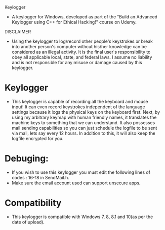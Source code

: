 Keylogger
* A keylogger for Windows, developed as part of the "Build an Advanced Keylogger using C++ for Ethical Hacking!" course on Udemy.


DISCLAIMER
* Using the keylogger to log/record other people's keystrokes or break into another person's computer without his/her knowledge can be considered as an illegal activity. It is the final user's responsibility to obey all applicable local, state, and federal laws. I assume no liability and is not responsible for any misuse or damage caused by this keylogger.


# Keylogger
* This keylogger is capable of recording all the keyboard and mouse input! It can even record keystrokes independent of the language settings because it logs the physical keys on the keyboard first. Next, by using my arbitrary keymap with human friendly names, it translates the machine keys to something that we can understand. It also possesses mail sending capabilities so you can just schedule the logfile to be sent via mail, lets say every 12 hours. In addition to this, it will also keep the logfile encrypted for you.


# Debuging:
* If you wish to use this keylogger you must edit the following lines of codes : 16-18 in SendMail.h.
* Make sure the email account used can support unsecure apps.


# Compatibility
* This keylogger is compatible with Windows 7, 8, 8.1 and 10(as per the date of upload).
